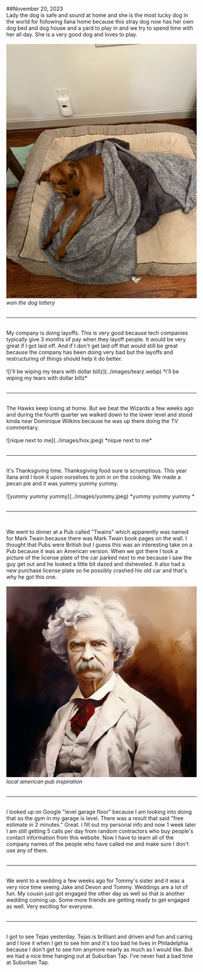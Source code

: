 ##November 20, 2023
<br>
Lady the dog is safe and sound at home and she is the most lucky dog in the world for following Ilana home because this stray dog now has her own dog bed and dog house and a yard to play in and we try to spend time with her all day. She is a very good dog and loves to play.
<br><br>
![won the dog lottery](../images/comfy_dog.jpeg)
*won the dog lottery*
<br><br>

----

<br>
My company is doing layoffs. This is very good because tech companies typically give 3 months of pay when they layoff people. It would be very great if I got laid off. And if I don't get laid off that would still be great because the company has been doing very bad but the layoffs and restructuring of things should help it do better.
<br><br>
![i'll be wiping my tears with dollar billz](../images/tearz.webp)
*i'll be wiping my tears with dollar billz*
<br><br>

----

<br>
The Hawks keep losing at home. But we beat the Wizards a few weeks ago and during the fourth quarter we walked down to the lower level and stood kinda near Dominique Wilkins because he was up there doing the TV commentary.
<br><br>
![nique next to me](../images/hox.jpeg)
*nique next to me*
<br><br>

----

<br>
It's Thanksgiving time. Thanksgiving food sure is scrumptious. This year Ilana and I took it upon ourselves to join in on the cooking. We made a pecan pie and it was yummy yummy yummy.
<br><br>
![yummy yummy yummy](../images/yummy.jpeg)
*yummy yummy yummy *
<br><br>

----

<br>

We went to dinner at a Pub called "Twains" which apparently was named for Mark Twain because there was Mark Twain book pages on the wall. I thought that Pubs were British but I guess this was an interesting take on a Pub because it was an American version. When we got there I took a picture of the license plate of the car parked next to me because I saw the guy get out and he looked a little bit dazed and disheveled. It also had a new purchase license plate so he possibly crashed his old car and that's why he got this one.
<br><br>
![local american pub inspiration](../images/twain.jpeg)
*local american pub inspiration*
<br><br>

----

<br>
I looked up on Google "level garage floor" because I am looking into doing that so the gym in my garage is level. There was a result that said "free estimate in 2 minutes." Great. I fill out my personal info and now 1 week later I am still getting 5 calls per day from random contractors who buy people's contact information from this website. Now I have to learn all of the company names of the people who have called me and make sure I don't use any of them.
<br><br>

----

<br>
We went to a wedding a few weeks ago for Tommy's sister and it was a very nice time seeing Jake and Devon and Tommy. Weddings are a lot of fun. My cousin just got engaged the other day as well so that is another wedding coming up. Some more friends are getting ready to get engaged as well. Very exciting for everyone.
<br><br>

----

<br>
I got to see Tejas yesterday. Tejas is brilliant and driven and fun and caring and I love it when I get to see him and it's too bad he lives in Philadelphia because I don't get to see him anymore nearly as much as I would like. But we had a nice time hanging out at Suburban Tap. I've never had a bad time at Suburban Tap.
